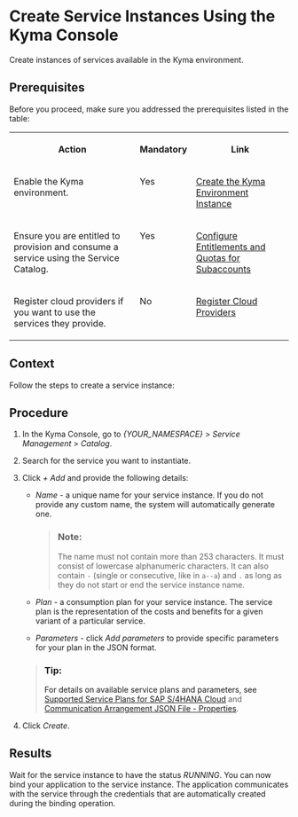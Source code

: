 <!-- loio0453ffbaad1b4352b801df2f8cabc0fa -->

# Create Service Instances Using the Kyma Console

Create instances of services available in the Kyma environment.



<a name="loio0453ffbaad1b4352b801df2f8cabc0fa__prereq_gmm_ztp_cmb"/>

## Prerequisites

Before you proceed, make sure you addressed the prerequisites listed in the table:


<table>
<tr>
<th valign="top">

Action



</th>
<th valign="top">

Mandatory



</th>
<th valign="top">

Link



</th>
</tr>
<tr>
<td valign="top">

Enable the Kyma environment.



</td>
<td valign="top">

Yes



</td>
<td valign="top">

[Create the Kyma Environment Instance](../50-administration-and-ops/create-the-kyma-environment-instance-09dd313.md)



</td>
</tr>
<tr>
<td valign="top">

Ensure you are entitled to provision and consume a service using the Service Catalog.



</td>
<td valign="top">

Yes



</td>
<td valign="top">

[Configure Entitlements and Quotas for Subaccounts](../50-administration-and-ops/configure-entitlements-and-quotas-for-subaccounts-5ba357b.md)



</td>
</tr>
<tr>
<td valign="top">

Register cloud providers if you want to use the services they provide.



</td>
<td valign="top">

No



</td>
<td valign="top">

[Register Cloud Providers](register-cloud-providers-740132a.md)



</td>
</tr>
</table>



<a name="loio0453ffbaad1b4352b801df2f8cabc0fa__context_fht_f2x_cmb"/>

## Context

Follow the steps to create a service instance:



## Procedure

1.  In the Kyma Console, go to *\{YOUR\_NAMESPACE\}* \> *Service Management* \> *Catalog*.

2.  Search for the service you want to instantiate.

3.  Click *+ Add* and provide the following details:

    -   *Name* - a unique name for your service instance. If you do not provide any custom name, the system will automatically generate one.

        > ### Note:  
        > The name must not contain more than 253 characters. It must consist of lowercase alphanumeric characters. It can also contain `-` \(single or consecutive, like in `a--a`\) and `.` as long as they do not start or end the service instance name.

    -   *Plan* - a consumption plan for your service instance. The service plan is the representation of the costs and benefits for a given variant of a particular service.
    -   *Parameters* - click *Add parameters* to provide specific parameters for your plan in the JSON format.

    > ### Tip:  
    > For details on available service plans and parameters, see [Supported Service Plans for SAP S/4HANA Cloud](../40-extensions/supported-service-plans-for-sap-s-4hana-cloud-925c00a.md) and [Communication Arrangement JSON File - Properties](../40-extensions/communication-arrangement-json-file-properties-553a4c6.md).

4.  Click *Create*.




<a name="loio0453ffbaad1b4352b801df2f8cabc0fa__result_rbb_5kj_5pb"/>

## Results

Wait for the service instance to have the status *RUNNING*. You can now bind your application to the service instance. The application communicates with the service through the credentials that are automatically created during the binding operation.

